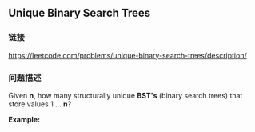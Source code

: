 ## Unique Binary Search Trees  
### 链接  
https://leetcode.com/problems/unique-binary-search-trees/description/  
### 问题描述
Given **n**, how many structurally unique **BST&#39;s** (binary search trees) that store values 1 ...&nbsp;**n**?

**Example:**
